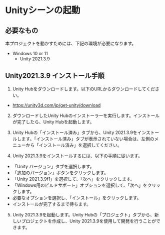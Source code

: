 # Unityシーンの起動

## 必要なもの
本プロジェクトを動かすためには、下記の環境が必要になります。
- Windows 10 or 11
  - Unity 2021.3.9

## Unity2021.3.9 インストール手順

1. Unity Hubをダウンロードします。以下のURLからダウンロードしてください。

- https://unity3d.com/jp/get-unity/download

2. ダウンロードしたUnity Hubのインストーラーを実行します。インストールが完了したら、Unity Hubを起動します。

3. Unity Hubの「インストール済み」タブから、Unity 2021.3.9をインストールします。「インストール済み」タブが表示されていない場合は、左側のメニューから「インストール済み」を選択してください。

4. Unity 2021.3.9をインストールするには、以下の手順に従います。

- 「Unity バージョン」タブを選択します。
- 「追加のバージョン」ボタンをクリックします。
- 「Unity 2021.3.9f1」を選択して、「次へ」をクリックします。
- 「Windows用のビルドサポート」オプションを選択して、「次へ」をクリックします。
- 必要なオプションを選択し、「インストール」をクリックします。
- インストールが完了するまで待ちます。

5. Unity 2021.3.9を起動します。Unity Hubの「プロジェクト」タブから、新しいプロジェクトを作成し、Unity 2021.3.9を使用して開発を行うことができます。

